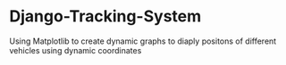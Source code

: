 # Django-Tracking-System
Using Matplotlib to create dynamic graphs to diaply positons of different vehicles using dynamic coordinates
